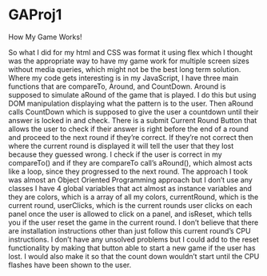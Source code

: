 # GAProj1

How My Game Works!

So what I did for my html and CSS was format it using flex which I thought was the appropriate way to have my game work for multiple screen sizes without media queries, which might not be the best long term solution.  Where my code gets interesting is in my JavaScript, I have three main functions that are compareTo, Around, and CountDown.  Around is supposed to simulate aRound of the game that is played.  I do this but using DOM manipulation displaying what the pattern is to the user.  Then aRound calls CountDown which is supposed to give the user a countdown until their answer is locked in and check.  There is a submit Current Round Button that allows the user to check if their answer is right before the end of a round and proceed to the next round if they’re correct.  If they’re not correct then where the current round is displayed it will tell the user that they lost because they guessed wrong.  I check if the user is correct in my compareTo() and if they are compareTo call’s aRound(), which almost acts like a loop, since they progressed to the next round.  The approach I took was almost an Object Oriented Programming approach but I don’t use any classes I have 4 global variables that act almost as instance variables and they are colors, which is a array of all my colors, currentRound, which is the current round, userClicks, which is the current rounds user clicks on each panel once the user is allowed to click on a panel, and isReset, which tells you if the user reset the game in the current round.  I don’t believe that there are installation instructions other than just follow this current round’s CPU instructions.  I don’t have any unsolved problems but I could add to the reset functionality by making that button able to start a new game if the user has lost.  I would also make it so that the count down wouldn’t start until the CPU flashes have been shown to the user.